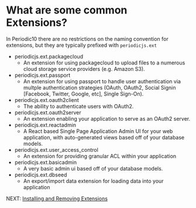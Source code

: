 # What are some common Extensions?

In Periodic10 there are no restrictions on the naming convention for extensions, but they are typically prefixed with `periodicjs.ext`

* periodicjs.ext.packagecloud 
  * An extension for using packagecloud to upload files to a numerous cloud storage service providers (e.g. Amazon S3).
* periodicjs.ext.passport 
  * An extension for using passport to handle user authentication via multple authentication strategies (OAuth, OAuth2, Social Signin [Facebook, Twitter, Google, etc], Single Sign-On).
* periodicjs.ext.oauth2client 
  * The ability to authenticate users with OAuth2.
* periodicjs.ext.oauth2server 
  * An extension enabling your application to serve as an OAuth2 server.
* periodicjs.ext.reactadmin 
  * A React based Single Page Application Admin UI for your web application, with auto-generated views based off of your database models.
* periodicjs.ext.user_access_control 
  * An extension for providing granular ACL within your application
* periodicjs.ext.basicadmin 
  * A very basic admin ui based off of your database models.
* periodicjs.ext.dbseed 
  * An export/import data extension for loading data into your application

NEXT: [ Installing and Removing Extensions ](https://github.com/repetere/periodicjs/blob/master/doc/extensions/05-installing-and-removing-extensions.md)